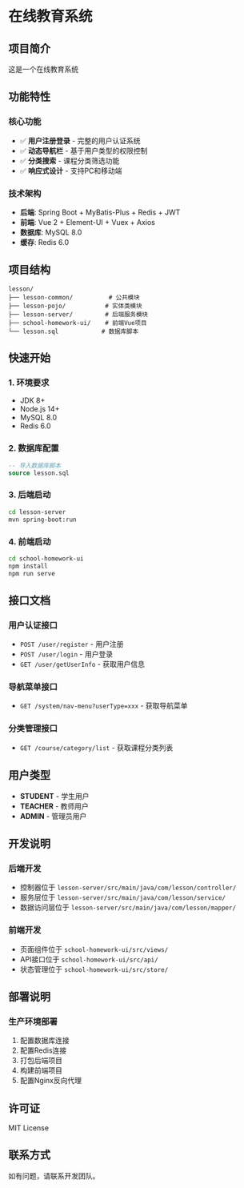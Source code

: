 # 在线教育系统

## 项目简介

这是一个在线教育系统

## 功能特性

### 核心功能
- ✅ **用户注册登录** - 完整的用户认证系统
- ✅ **动态导航栏** - 基于用户类型的权限控制
- ✅ **分类搜索** - 课程分类筛选功能
- ✅ **响应式设计** - 支持PC和移动端

### 技术架构
- **后端**: Spring Boot + MyBatis-Plus + Redis + JWT
- **前端**: Vue 2 + Element-UI + Vuex + Axios
- **数据库**: MySQL 8.0
- **缓存**: Redis 6.0

## 项目结构

```
lesson/
├── lesson-common/          # 公共模块
├── lesson-pojo/           # 实体类模块
├── lesson-server/         # 后端服务模块
├── school-homework-ui/    # 前端Vue项目
└── lesson.sql            # 数据库脚本
```

## 快速开始

### 1. 环境要求
- JDK 8+
- Node.js 14+
- MySQL 8.0
- Redis 6.0

### 2. 数据库配置
```sql
-- 导入数据库脚本
source lesson.sql
```

### 3. 后端启动
```bash
cd lesson-server
mvn spring-boot:run
```

### 4. 前端启动
```bash
cd school-homework-ui
npm install
npm run serve
```

## 接口文档

### 用户认证接口
- `POST /user/register` - 用户注册
- `POST /user/login` - 用户登录
- `GET /user/getUserInfo` - 获取用户信息

### 导航菜单接口
- `GET /system/nav-menu?userType=xxx` - 获取导航菜单

### 分类管理接口
- `GET /course/category/list` - 获取课程分类列表

## 用户类型

- **STUDENT** - 学生用户
- **TEACHER** - 教师用户  
- **ADMIN** - 管理员用户

## 开发说明

### 后端开发
- 控制器位于 `lesson-server/src/main/java/com/lesson/controller/`
- 服务层位于 `lesson-server/src/main/java/com/lesson/service/`
- 数据访问层位于 `lesson-server/src/main/java/com/lesson/mapper/`

### 前端开发
- 页面组件位于 `school-homework-ui/src/views/`
- API接口位于 `school-homework-ui/src/api/`
- 状态管理位于 `school-homework-ui/src/store/`

## 部署说明

### 生产环境部署
1. 配置数据库连接
2. 配置Redis连接
3. 打包后端项目
4. 构建前端项目
5. 配置Nginx反向代理

## 许可证

MIT License

## 联系方式

如有问题，请联系开发团队。 
